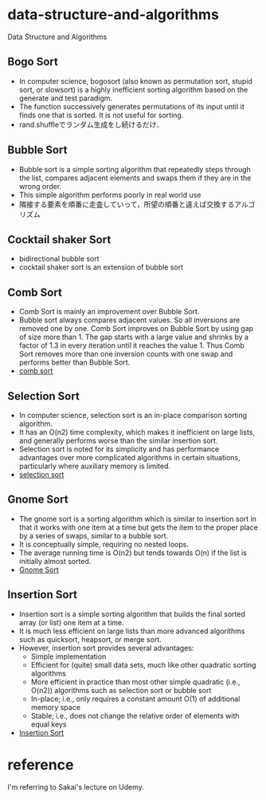 # data-structure-and-algorithms
Data Structure and Algorithms

## Bogo Sort

- In computer science, bogosort (also known as permutation sort, stupid sort, or slowsort) is a highly inefficient sorting algorithm based on the generate and test paradigm.  
- The function successively generates permutations of its input until it finds one that is sorted. It is not useful for sorting.  
- rand.shuffleでランダム生成をし続けるだけ．

## Bubble Sort
- Bubble sort is a simple sorting algorithm that repeatedly steps through the list, compares adjacent elements and swaps them if they are in the wrong order.
- This simple algorithm performs poorly in real world use
- 隣接する要素を順番に走査していって，所望の順番と違えば交換するアルゴリズム

## Cocktail shaker Sort
- bidirectional bubble sort
- cocktail shaker sort is an extension of bubble sort 

## Comb Sort
- Comb Sort is mainly an improvement over Bubble Sort.   
- Bubble sort always compares adjacent values. So all inversions are removed one by one. Comb Sort improves on Bubble Sort by using gap of size more than 1. The gap starts with a large value and shrinks by a factor of 1.3 in every iteration until it reaches the value 1. Thus Comb Sort removes more than one inversion counts with one swap and performs better than Bubble Sort.
- [comb sort](https://www.geeksforgeeks.org/comb-sort/)

## Selection Sort

- In computer science, selection sort is an in-place comparison sorting algorithm.  
- It has an O(n2) time complexity, which makes it inefficient on large lists, and generally performs worse than the similar insertion sort.   
- Selection sort is noted for its simplicity and has performance advantages over more complicated algorithms in certain situations, particularly where auxiliary memory is limited.
- [selection sort](https://en.wikipedia.org/wiki/Selection_sort)

## Gnome Sort
- The gnome sort is a sorting algorithm which is similar to insertion sort in that it works with one item at a time but gets the item to the proper place by a series of swaps, similar to a bubble sort.   
- It is conceptually simple, requiring no nested loops.   
- The average running time is O(n2) but tends towards O(n) if the list is initially almost sorted.
- [Gnome Sort](https://en.wikipedia.org/wiki/Gnome_sort)

## Insertion Sort
- Insertion sort is a simple sorting algorithm that builds the final sorted array (or list) one item at a time.   
- It is much less efficient on large lists than more advanced algorithms such as quicksort, heapsort, or merge sort. 
- However, insertion sort provides several advantages:
  - Simple implementation
  - Efficient for (quite) small data sets, much like other quadratic sorting algorithms
  - More efficient in practice than most other simple quadratic (i.e., O(n2)) algorithms such as selection sort or bubble sort
  - In-place; i.e., only requires a constant amount O(1) of additional memory space
  - Stable; i.e., does not change the relative order of elements with equal keys
- [Insertion Sort](https://en.wikipedia.org/wiki/Insertion_sort)

# reference
I'm referring to Sakai's lecture on Udemy.
